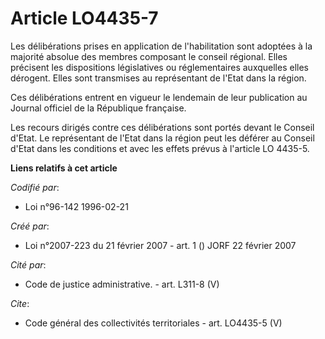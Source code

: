 # Article LO4435-7

Les délibérations prises en application de l'habilitation sont adoptées à la majorité absolue des membres composant le
conseil régional. Elles précisent les dispositions législatives ou réglementaires auxquelles elles dérogent. Elles sont
transmises au représentant de l'Etat dans la région. 

Ces délibérations entrent en vigueur le lendemain de leur publication au Journal officiel de la République française. 

Les recours dirigés contre ces délibérations sont portés devant le Conseil d'Etat. Le représentant de l'Etat dans la région
peut les déférer au Conseil d'Etat dans les conditions et avec les effets prévus à l'article LO 4435-5.

**Liens relatifs à cet article**

_Codifié par_:

  - Loi n°96-142 1996-02-21

_Créé par_:

  - Loi n°2007-223 du 21 février 2007 - art. 1 () JORF 22 février 2007

_Cité par_:

  - Code de justice administrative. - art. L311-8 (V)

_Cite_:

  - Code général des collectivités territoriales - art. LO4435-5 (V)
